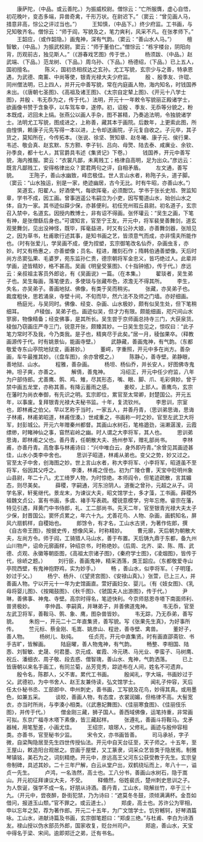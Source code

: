<!-- { "loadSidebar": true } -->
　　康萨陀，（中品。或云善陀。）为振威校尉。僧悰云：“亡所服膺，虚心自悟，初花晚叶，变态多端，异兽奇禽，千形万状。在尉迟下。”（窦云：“曾见画人马，措意非高，悰公之评过当也。”）
　　王知慎，（中品下。）终少府监。工书画，与兄知敬齐名。僧悰云：“师于阎，写貌及之，笔力爽利，风采不凡。在张孝师下。”
　　王韶应，（或作韶隐。）画鬼神，深有气韵。（窦云：“善山水人马。”）
　　檀智敏，（中品。）为振武校尉。窦云：“师于董伯仁。”僧悰云：“栋宇楼台，阴阳向背，历观前古，独见斯人。”（《游春戏艺图》传于世。）
　　杨须跋、（中品。）赵武端、（下品。）范龙树、（下品。）周乌孙、（下品。）杨德绍，（下品。）已上五人，国初擅名。
　　陈义，国初丞相叔达之玄孙。尤工写貌，玄宗少与之善，特承恩遇，为武德、南薰、中尚等使，银青光禄大夫少府监。
　　殷 、殷季友、许琨、同州僧法明，已上四人，并开元中善写貌，常在内庭画人物，海内知名，时钱国养未出。（《唐朝七圣图》、《高祖及诸王图》、《太宗自定辇上图》、《开元十八学士图》，并殷 、韦无忝为之，传于代。）法明，开元十一年敕令写貌丽正殿诸学士，欲画像书赞于含象亭，以车驾车幸，遂停。初，诏殷 、季友、无忝等分貌之，粉本既成，迟回未上绢。张燕公以画人手杂，图不甚精，乃奏追法明，令独貌诸学士。法明尤工写貌，图成进之，上称善，藏其本于画院。后数年，上更索此图，所由惶惧，赖康子元先写得一本以进，上令却送画院，子元复自收之。子元卒，其子货之，莫知所在，今传拓本。（张说、徐坚、贺知章、赵冬曦、康子元、侯行果、韦述、敬会真、赵玄默、东方颢、李子钊、吕向、母煛、陆去泰、咸廙业、余钦、孙季良，都十七人，其官爵具韦述《集贤记》下卷。）
　　钱国养，开元中善写貌，海内推服。窦云：“衣裳凡鄙，未离贱工；格律自高明，足为出众。”彦远云：既言凡鄙贱工，安得格律出众？窦君两句之评，自相矛盾。
　　左文通，善写貌。
　　王陁子，善山水幽致，峰峦极佳。世人言山水者，称陁子头，道子脚。（窦云：“山水独运，别是一家，绝迹幽居，古今无比。时有牛昭，亦善山水。”）
　　吴道玄，阳翟人。好酒使气，每欲挥毫，必须酣饮。学书于张长史旭、贺监知章，学书不成，因工画。曾事逍遥公韦嗣立为小吏，因写蜀道山水，始创山水之体，自为一家。其书迹似薛少保，亦甚便利。初任兖州瑕丘县尉。初名道子，玄宗召入禁中，名道玄。因授内教博士，非有诏不得画。张怀瓘云：“吴生之画，下笔有神，是张僧繇后身也。”可谓知言，官至宁王友。开元中，将军裴旻善舞剑，道玄观旻舞剑，见出没神怪，既毕，挥毫益进，时又有公孙大娘，亦善舞剑器，张旭见之，因为草书，杜甫歌行述其事，是知书画之艺，皆须意气而成，亦非懦夫所能作也。（时有张爱儿，学吴画不成，便为捏塑，玄宗御笔改名仙乔，杂画虫豸，亦妙。时又有杨惠之，亦善塑像；员名、程进，雕刻石作；隋韩伯通善塑像。天后时尚方丞窦弘果、毛婆罗，苑东监孙仁贵，德宗朝将军金忠义，皆巧绝过人。此辈并学画，迹皆精妙，格不甚高。吴画《明皇受箓图》、《十指钟馗》，传于代。）彦远云：亲叔祖主客员外郎谂，有《吴画说》一篇。（在本集。）
　　翟琰者，吴生弟子也。吴生每画，落笔便去，多使琰与张藏布色，浓澹无不得其所。
　　李生，失名，亦吴弟子。善画地狱、佛像，有类于吴而稍劣。
　　张藏，亦吴弟子也。裁度粗快，思若涌泉，寺壁十间，不旬而毕，然六法不及师之门墙。亦好细画。
　　杨庭光，与吴同时。佛像、经变、杂画、山水极妙，颇有似吴生处，但下笔稍细耳。
　　卢稜伽，吴弟子也。画迹似吴，但才力有限。颇能细画，咫尺间山水寥廓，物像精备；经变佛事，是其所长。吴生尝于京师画总持寺三门，大获泉货。稜伽乃窃画庄严寺三门，锐意开张，颇臻其妙。一日吴生忽见之，惊叹曰：“此子笔力常时不及我，今乃类我。是子也，精爽尽于此矣。”居一月，稜伽果卒。（释教画源传于代。时有姚景仙，能画寺壁。）
　　武静藏，善画鬼神，有气韵。（东都敬爱寺东山亭院地狱变，画甚妙。）
　　董崿，字重照，开元中多在尚方。善杂画，车牛最推其妙。（《盘车图》，余亦曾模之。）
　　陈静心，善寺壁。弟静眼，善地狱、山水。
　　程雅，善杂画。
　　杨坦、杨仙乔，并长安人，好图佛寺鬼神。坦子爽，亦善之。
　　解倩，善鬼神。
　　冯绍正，开元中任少府监，八年为户部侍郎。尤善鹰、鹘、鸡、雉，尽其形态，嘴、眼、脚、爪、毛彩俱妙。曾于禁中画五龙堂，亦称其善。有降云蓄雨之感。
　　姜皎，上邽人。善鹰鸟，玄宗在藩时为尚衣奉御，有先识之明。玄宗即位，累官至太常卿，封楚国公。开元五年，以事废。复拜银青光禄大夫秘书监。十年，复流钦州。
　　李思训，宗室也，即林甫之伯父。早以艺称于当时，一家五人，并善丹青，（思训弟思诲，思诲子林甫，林甫弟昭道，林甫侄湊。）世咸重之，书画称一时之妙。官至左武卫大将军，封彭城公。开元六年赠秦州都督。其画山水树石，笔格遒劲，湍濑潺湲，云霞缥缈，时睹神仙之事，窅然岩岭之幽。时人谓之大李将军，其人也。
　　思训弟思诲，即林甫之父也。善丹青，任朝散大夫、扬州参军，赠礼部尚书。
　　李林甫，亦善丹青。高詹事与林甫诗曰：“兴中唯白云，身外即丹青。”余曾见其画迹甚佳，山水小类李中舍也。
　　思训子昭道，林甫从弟也。变父之势，妙又过之。官至太子中舍，创海图之妙。世上言山水者，称大李将军、小李将军，昭道虽不至将军，俗因其父呼之。
　　李湊，林甫之侄也。初为广陵仓曹，天宝中贬明州象山县尉，年二十八。尤工绮罗人物，为时惊绝。本师阎令，但笔迹疏散，言其媚态，则尽美矣。
　　薛稷，字嗣通，河东汾阴人。道衡之曾孙，元超之从子。词学名家，轩冕继代。景龙末，为谏议大夫，昭文馆学士，多才藻，工书画。薛稷外祖魏文贞公，富有书画，多虞、褚手写表疏。稷锐意模学，穷年忘倦。睿宗在藩，特见引遇，拜黄门中书侍郎，礼、工二部尚书。先天二年，官至银青光禄大夫太子少保，封晋国公。窦怀贞累之，年六十九。尤善花鸟、人物、杂画，画鹤知名，屏风六扇鹤样，自稷始也。
　　郎馀令，有才名，工山水古贤，为著作佐郎，撰《自古帝王图》，按据史传，想像风采，时称精妙。
　　曹元廓，天后朝为朝散大夫，左尚方令。师于阎，工骑猎人马山水，善于布置。天后铸九鼎于东都，备九州山川物产，诏命元廓画样，钟绍京书，时称绝妙。（后周、北齐、梁、陈、隋、武德、贞观、永徽等朝臣图，《高祖太宗诸子图》，《秦府学士图》，《凌烟图》，皆传于代，徐峤之题。）
　　刘行臣，善画鬼神，精采洒落，类王韶应。（东都敬爱寺山亭院西壁，有鬼神抱野鸡，实为妙手。）
　　畅 ，善山水，似李将军。（ 子明瑾，妙过于父。）
　　杨宁、杨升、（《望贤宫图》、《安禄山真》。）张萱，已上三人，并善画人物。宁以开元十一年为史馆画直。萱好画妇女、婴儿。（有《妓女图》、《乳母将婴儿图》、《按羯鼓图》、《秋千图》、《虢国夫人出游图》，传于代。）
　　尹琳，善佛事、神鬼、寺壁。高宗时得名，笔迹快利。今京师慈恩寺塔下南面师利、普贤极妙。
　　李仲昌、李嗣真，并琳弟子，并善佛道鬼神。
　　韦无忝，官至左武卫将军，善鞍马、鹘、象、鹰，图杂兽皆妙。
　　韦无踪，乃无忝弟，善写貌。
　　朱抱一，开元二十二年直集贤，善写貌。写《张果先生真》，为好事所传。
　　竺元标、蔡金刚、毛嵩、姚彦山、程逊，善寺壁、禽兽。
　　董好子，善人物。
　　杨树儿、耿纯。
　　任贞亮，开元中直集贤。时有画直邵斋钦、书手吉旷，皆解画。
　　陆庭曜，善人物鬼神，有气韵。
　　畅整、李相国、陆悫、刘智敏、史晟、何君墨、京元成、崔霞、冷元琇、马光业、李蛮子、马树鹰、祝丘、潘细衣、周子敬、段去惑、僧智瑰，善山水、鬼神，气韵洒落。
　　已上皆唐朝以来名手画工，有同兰菊，丛芳竞秀，踪迹布在人间，姓名不可遗弃。
　　殷令名，陈郡人，父不害。累代工书画。
　　殷闻礼，字大端，书画妙过于父。武德初，为中书舍人、赵王友兼侍读，弘文馆学士。
　　闻礼子仲容，天后任太仆秘书丞、工部郎中、申州刺史，善书画，工写貌及花鸟，妙得其真。或用墨色，如兼五采。
　　谈皎，善画人物，有态度，衣裳润媚，但格律不高。大髻宽衣，亦当时所尚，与李湊小相类。（《武惠妃舞图》、《佳丽寒食图》、《佳丽伎乐图》，并传于代。）
　　僧金刚三藏，狮子国人。善西域佛像，运笔持重，非常画可拟。东京广福寺木塔下素像，皆三藏起样。
　　张遵礼，善画斗将鞍马。戈矛器械，用笔堑差，小画尤佳。
　　王绍宗，琅琊人，父修礼。画迹与殷仲容相类。亦善书，官至秘书少监。
　　宋令文，亦书画皆善。
　　司马承祯，字子微，自梁陶隐居至先生四世传授仙法。开元中自天台征至，天子师之。十五年，至王屋山，敕造阳台观居之。尝画于屋壁，又工篆隶，词采众艺皆类于隐居焉。制雅琴镇铭，美石为之，词刻精绝。开元中，彦远高王父河东公获受教于先生。玄宗皇帝制碑，具述其妙。二十三年尸解，白云从堂户出，双鹤绕坛而上，年八十一，谥贞一先生。
　　卢鸿，一名浩然，高士也。工八分书，善画山水树石，隐于嵩山。开元初征拜谏议大夫，不受。
　　释翛然，俗姓裴氏，楚州刺史思训之子。为人恢诞，强学不成一名，好朋从诗酒。善丹青，工山水，晓解丝竹，卒于三十九。（开元中，尝夜醉，卧街犯禁，乃为诗曰：“遮莫冬冬鼓，须倾满满杯。金吾如借问，报道玉山颓。”官不罪之。或云道士。）
　　郑虔，高士也。苏许公为宰相，申以忘年之契，荐为著作郎。开元二十五年，为广文馆学士。饥穷轗轲，好琴酒篇咏。工山水，进献诗篇及书画，玄宗御笔题曰：“郑虔三绝。”与杜甫、李白为诗酒友。禄山授以伪水部员外郎，国家收复，贬台州司户。
　　郑逾，善山水，天宝中得名于梁、宋间。逾即郑迁之弟，迁有书名。

